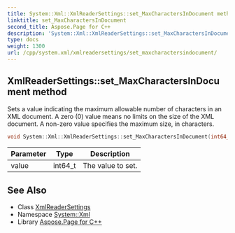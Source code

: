 ```yaml
---
title: System::Xml::XmlReaderSettings::set_MaxCharactersInDocument method
linktitle: set_MaxCharactersInDocument
second_title: Aspose.Page for C++
description: 'System::Xml::XmlReaderSettings::set_MaxCharactersInDocument method. Sets a value indicating the maximum allowable number of characters in an XML document. A zero (0) value means no limits on the size of the XML document. A non-zero value specifies the maximum size, in characters in C++.'
type: docs
weight: 1300
url: /cpp/system.xml/xmlreadersettings/set_maxcharactersindocument/
---
```

## XmlReaderSettings::set_MaxCharactersInDocument method


Sets a value indicating the maximum allowable number of characters in an XML document. A zero (0) value means no limits on the size of the XML document. A non-zero value specifies the maximum size, in characters.

```cpp
void System::Xml::XmlReaderSettings::set_MaxCharactersInDocument(int64_t value)
```


| Parameter | Type | Description |
| --- | --- | --- |
| value | int64_t | The value to set. |

## See Also

* Class [XmlReaderSettings](../)
* Namespace [System::Xml](../../)
* Library [Aspose.Page for C++](../../../)
